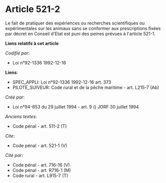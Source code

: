 # Article 521-2

Le fait de pratiquer des expériences ou recherches scientifiques ou expérimentales sur les animaux sans se conformer aux
prescriptions fixées par décret en Conseil d'Etat est puni des peines prévues à l'article 521-1.

**Liens relatifs à cet article**

_Codifié par_:

  - Loi n°92-1336 1992-12-16

**Liens**:

  - SPEC_APPLI: Loi n°92-1336 1992-12-16 art. 373
  - PILOTE_SUIVEUR: Code rural et  de la pêche maritime - art. L215-7 (Ab)

_Créé par_:

  - Loi n°94-653 du 29 juillet 1994 - art. 9 () JORF 30 juillet 1994

_Anciens textes_:

  - Code pénal - art. 511-2 (T)

_Cite_:

  - Code pénal - art. 521-1 (V)

_Cité par_:

  - Code pénal - art. 716-16 (V)
  - Code pénal - art. R716-1 (M)
  - Code rural - art. L915-7 (T)
